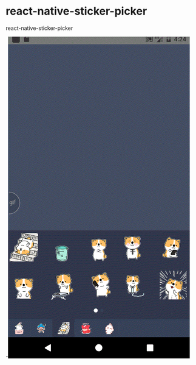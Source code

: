 # react-native-sticker-picker
react-native-sticker-picker

-![demo.gif](https://github.com/hewking/react-native-sticker-picker/blob/master/art/sticker.gif)
